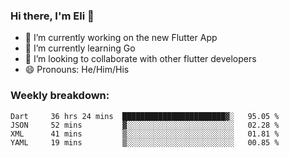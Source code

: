 ### Hi there, I'm Eli 👋
- 🔭 I’m currently working on the new Flutter App
- 🌱 I’m currently learning Go
- 🦄 I’m looking to collaborate with other flutter developers
- 😄 Pronouns: He/Him/His

### Weekly breakdown:
<!--START_SECTION:waka-->
```text
Dart     36 hrs 24 mins  ███████████████████████▓░   95.05 % 
JSON     52 mins         ▓░░░░░░░░░░░░░░░░░░░░░░░░   02.28 % 
XML      41 mins         ▒░░░░░░░░░░░░░░░░░░░░░░░░   01.81 % 
YAML     19 mins         ▒░░░░░░░░░░░░░░░░░░░░░░░░   00.85 % 
```
<!--END_SECTION:waka-->
